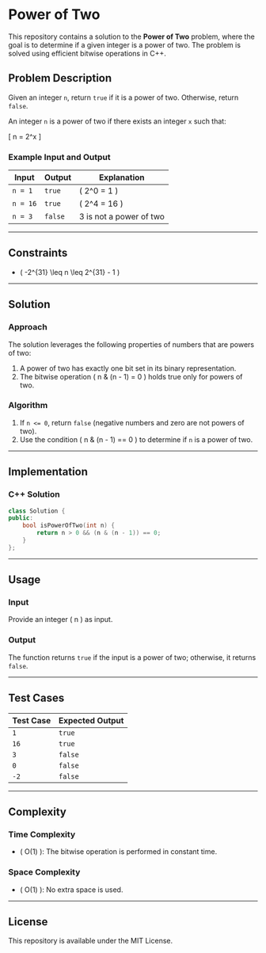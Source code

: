
# Power of Two

This repository contains a solution to the **Power of Two** problem, where the goal is to determine if a given integer is a power of two. The problem is solved using efficient bitwise operations in C++.

## Problem Description

Given an integer `n`, return `true` if it is a power of two. Otherwise, return `false`.

An integer `n` is a power of two if there exists an integer `x` such that:

\[
n = 2^x
\]

### Example Input and Output

| Input  | Output | Explanation            |
|--------|--------|------------------------|
| `n = 1`  | `true`  | \( 2^0 = 1 \)           |
| `n = 16` | `true`  | \( 2^4 = 16 \)          |
| `n = 3`  | `false` | 3 is not a power of two |

---

## Constraints

- \( -2^{31} \leq n \leq 2^{31} - 1 \)

---

## Solution

### Approach

The solution leverages the following properties of numbers that are powers of two:
1. A power of two has exactly one bit set in its binary representation.
2. The bitwise operation \( n \& (n - 1) = 0 \) holds true only for powers of two.

### Algorithm

1. If `n <= 0`, return `false` (negative numbers and zero are not powers of two).
2. Use the condition \( n \& (n - 1) == 0 \) to determine if `n` is a power of two.

---

## Implementation

### C++ Solution

```cpp
class Solution {
public:
    bool isPowerOfTwo(int n) {
        return n > 0 && (n & (n - 1)) == 0;
    }
};
```

---

## Usage

### Input

Provide an integer \( n \) as input.

### Output

The function returns `true` if the input is a power of two; otherwise, it returns `false`.

---

## Test Cases

| Test Case | Expected Output |
|-----------|-----------------|
| `1`       | `true`          |
| `16`      | `true`          |
| `3`       | `false`         |
| `0`       | `false`         |
| `-2`      | `false`         |

---

## Complexity

### Time Complexity

- \( O(1) \): The bitwise operation is performed in constant time.

### Space Complexity

- \( O(1) \): No extra space is used.

---

## License

This repository is available under the MIT License.
